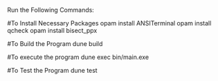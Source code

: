 Run the Following Commands: 

#To Install Necessary Packages
opam install ANSITerminal
opam install qcheck 
opam install bisect_ppx

#To Build the Program
dune build

#To execute the program
dune exec bin/main.exe

#To Test the Program
dune test